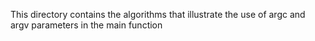 This directory contains the algorithms that illustrate the use of argc and argv
parameters in the main function

